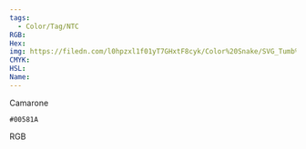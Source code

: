 ```yaml
---
tags:
  - Color/Tag/NTC
RGB:
Hex:
img: https://filedn.com/l0hpzxl1f01yT7GHxtF8cyk/Color%20Snake/SVG_Tumb%20Mass%20No%20Name/00581A.svg
CMYK:
HSL:
Name:
---
```

Camarone
```palette
#00581A
```
RGB
